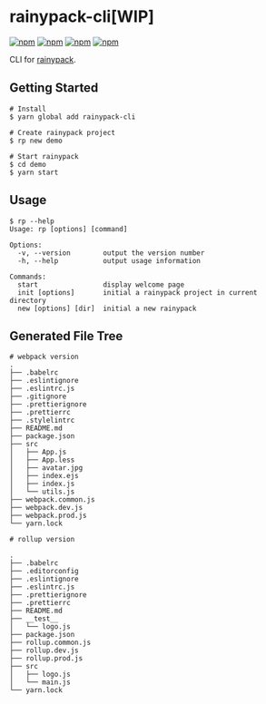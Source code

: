 # rainypack-cli[WIP]

[![npm](https://img.shields.io/npm/v/rainypack-cli.svg?style=flat-square)](https://www.npmjs.com/package/rainypack-cli)  [![npm](https://img.shields.io/npm/dm/rainypack-cli.svg?style=flat-square)](https://www.npmjs.com/package/rainypack-cli)  [![npm](https://img.shields.io/npm/dt/rainypack-cli.svg?style=flat-square)](https://www.npmjs.com/package/rainypack-cli)  [![npm](https://img.shields.io/npm/l/rainypack-cli.svg?style=flat-square)](https://www.npmjs.com/package/rainypack-cli)

CLI for [rainypack](https://github.com/geekrainy/rainypack).

## Getting Started

```shell
# Install
$ yarn global add rainypack-cli

# Create rainypack project
$ rp new demo

# Start rainypack
$ cd demo
$ yarn start
```

## Usage

```shell
$ rp --help
Usage: rp [options] [command]

Options:
  -v, --version        output the version number
  -h, --help           output usage information

Commands:
  start                display welcome page
  init [options]       initial a rainypack project in current directory
  new [options] [dir]  initial a new rainypack
```

## Generated File Tree

```shell
# webpack version
.
├── .babelrc
├── .eslintignore
├── .eslintrc.js
├── .gitignore
├── .prettierignore
├── .prettierrc
├── .stylelintrc
├── README.md
├── package.json
├── src
│   ├── App.js
│   ├── App.less
│   ├── avatar.jpg
│   ├── index.ejs
│   ├── index.js
│   └── utils.js
├── webpack.common.js
├── webpack.dev.js
├── webpack.prod.js
└── yarn.lock

# rollup version

.
├── .babelrc
├── .editorconfig
├── .eslintignore
├── .eslintrc.js
├── .prettierignore
├── .prettierrc
├── README.md
├── __test__
│   └── logo.js
├── package.json
├── rollup.common.js
├── rollup.dev.js
├── rollup.prod.js
├── src
│   ├── logo.js
│   └── main.js
└── yarn.lock
```

